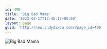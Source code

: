 ```yaml
---
id: 490
title: 'Big Bad Mama'
date: '2023-03-17T13:45:12+00:00'
layout: page
guid: 'http://new.andydixon.com/?page_id=490'
---
```


![Big Bad Mama](https://i0.wp.com/assets.g8x2.ldn.idrivee2-23.com/posters/Big%20Bad%20Mama%2001.jpg?w=1200&ssl=1 "Big Bad Mama")